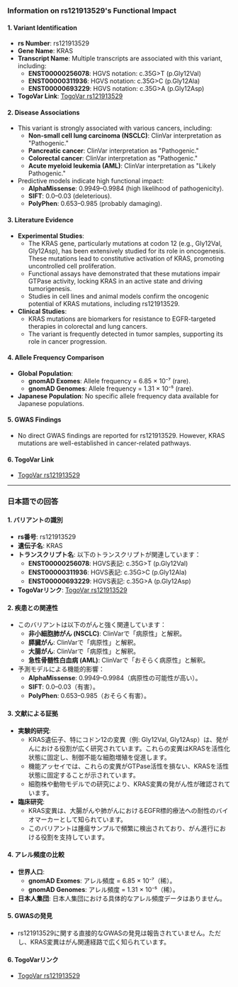 ### Information on rs121913529's Functional Impact

#### 1. **Variant Identification**
- **rs Number**: rs121913529
- **Gene Name**: KRAS
- **Transcript Name**: Multiple transcripts are associated with this variant, including:
  - **ENST00000256078**: HGVS notation: c.35G>T (p.Gly12Val)
  - **ENST00000311936**: HGVS notation: c.35G>C (p.Gly12Ala)
  - **ENST00000693229**: HGVS notation: c.35G>A (p.Gly12Asp)
- **TogoVar Link**: [TogoVar rs121913529](https://togovar.org/variant/rs121913529)

#### 2. **Disease Associations**
- This variant is strongly associated with various cancers, including:
  - **Non-small cell lung carcinoma (NSCLC)**: ClinVar interpretation as "Pathogenic."
  - **Pancreatic cancer**: ClinVar interpretation as "Pathogenic."
  - **Colorectal cancer**: ClinVar interpretation as "Pathogenic."
  - **Acute myeloid leukemia (AML)**: ClinVar interpretation as "Likely Pathogenic."
- Predictive models indicate high functional impact:
  - **AlphaMissense**: 0.9949–0.9984 (high likelihood of pathogenicity).
  - **SIFT**: 0.0–0.03 (deleterious).
  - **PolyPhen**: 0.653–0.985 (probably damaging).

#### 3. **Literature Evidence**
- **Experimental Studies**:
  - The KRAS gene, particularly mutations at codon 12 (e.g., Gly12Val, Gly12Asp), has been extensively studied for its role in oncogenesis. These mutations lead to constitutive activation of KRAS, promoting uncontrolled cell proliferation.
  - Functional assays have demonstrated that these mutations impair GTPase activity, locking KRAS in an active state and driving tumorigenesis.
  - Studies in cell lines and animal models confirm the oncogenic potential of KRAS mutations, including rs121913529.
- **Clinical Studies**:
  - KRAS mutations are biomarkers for resistance to EGFR-targeted therapies in colorectal and lung cancers.
  - The variant is frequently detected in tumor samples, supporting its role in cancer progression.

#### 4. **Allele Frequency Comparison**
- **Global Population**:
  - **gnomAD Exomes**: Allele frequency = 6.85 × 10⁻⁷ (rare).
  - **gnomAD Genomes**: Allele frequency = 1.31 × 10⁻⁵ (rare).
- **Japanese Population**: No specific allele frequency data available for Japanese populations.

#### 5. **GWAS Findings**
- No direct GWAS findings are reported for rs121913529. However, KRAS mutations are well-established in cancer-related pathways.

#### 6. **TogoVar Link**
- [TogoVar rs121913529](https://togovar.org/variant/rs121913529)

---

### 日本語での回答

#### 1. **バリアントの識別**
- **rs番号**: rs121913529
- **遺伝子名**: KRAS
- **トランスクリプト名**: 以下のトランスクリプトが関連しています：
  - **ENST00000256078**: HGVS表記: c.35G>T (p.Gly12Val)
  - **ENST00000311936**: HGVS表記: c.35G>C (p.Gly12Ala)
  - **ENST00000693229**: HGVS表記: c.35G>A (p.Gly12Asp)
- **TogoVarリンク**: [TogoVar rs121913529](https://togovar.org/variant/rs121913529)

#### 2. **疾患との関連性**
- このバリアントは以下のがんと強く関連しています：
  - **非小細胞肺がん (NSCLC)**: ClinVarで「病原性」と解釈。
  - **膵臓がん**: ClinVarで「病原性」と解釈。
  - **大腸がん**: ClinVarで「病原性」と解釈。
  - **急性骨髄性白血病 (AML)**: ClinVarで「おそらく病原性」と解釈。
- 予測モデルによる機能的影響：
  - **AlphaMissense**: 0.9949–0.9984（病原性の可能性が高い）。
  - **SIFT**: 0.0–0.03（有害）。
  - **PolyPhen**: 0.653–0.985（おそらく有害）。

#### 3. **文献による証拠**
- **実験的研究**:
  - KRAS遺伝子、特にコドン12の変異（例: Gly12Val, Gly12Asp）は、発がんにおける役割が広く研究されています。これらの変異はKRASを活性化状態に固定し、制御不能な細胞増殖を促進します。
  - 機能アッセイでは、これらの変異がGTPase活性を損ない、KRASを活性状態に固定することが示されています。
  - 細胞株や動物モデルでの研究により、KRAS変異の発がん性が確認されています。
- **臨床研究**:
  - KRAS変異は、大腸がんや肺がんにおけるEGFR標的療法への耐性のバイオマーカーとして知られています。
  - このバリアントは腫瘍サンプルで頻繁に検出されており、がん進行における役割を支持しています。

#### 4. **アレル頻度の比較**
- **世界人口**:
  - **gnomAD Exomes**: アレル頻度 = 6.85 × 10⁻⁷（稀）。
  - **gnomAD Genomes**: アレル頻度 = 1.31 × 10⁻⁵（稀）。
- **日本人集団**: 日本人集団における具体的なアレル頻度データはありません。

#### 5. **GWASの発見**
- rs121913529に関する直接的なGWASの発見は報告されていません。ただし、KRAS変異はがん関連経路で広く知られています。

#### 6. **TogoVarリンク**
- [TogoVar rs121913529](https://togovar.org/variant/rs121913529)